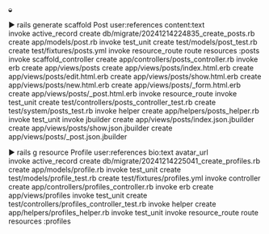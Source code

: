                                                                                ◒  
▶ rails generate scaffold Post user:references content:text                                 
      invoke  active_record
      create    db/migrate/20241214224835_create_posts.rb
      create    app/models/post.rb
      invoke    test_unit
      create      test/models/post_test.rb
      create      test/fixtures/posts.yml
      invoke  resource_route
       route    resources :posts
      invoke  scaffold_controller
      create    app/controllers/posts_controller.rb
      invoke    erb
      create      app/views/posts
      create      app/views/posts/index.html.erb
      create      app/views/posts/edit.html.erb
      create      app/views/posts/show.html.erb
      create      app/views/posts/new.html.erb
      create      app/views/posts/_form.html.erb
      create      app/views/posts/_post.html.erb
      invoke    resource_route
      invoke    test_unit
      create      test/controllers/posts_controller_test.rb
      create      test/system/posts_test.rb
      invoke    helper
      create      app/helpers/posts_helper.rb
      invoke      test_unit
      invoke    jbuilder
      create      app/views/posts/index.json.jbuilder
      create      app/views/posts/show.json.jbuilder
      create      app/views/posts/_post.json.jbuilder

▶ rails g resource Profile user:references bio:text avatar_url                             
      invoke  active_record
      create    db/migrate/20241214225041_create_profiles.rb
      create    app/models/profile.rb
      invoke    test_unit
      create      test/models/profile_test.rb
      create      test/fixtures/profiles.yml
      invoke  controller
      create    app/controllers/profiles_controller.rb
      invoke    erb
      create      app/views/profiles
      invoke    test_unit
      create      test/controllers/profiles_controller_test.rb
      invoke    helper
      create      app/helpers/profiles_helper.rb
      invoke      test_unit
      invoke  resource_route
       route    resources :profiles